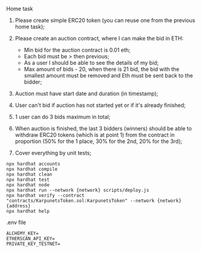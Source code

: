 Home task 

1. Please create simple ERC20 token (you can reuse one from the previous home task);
2. Please create an auction contract, where I can make the bid in ETH:
   - Min bid for the auction contract is 0.01 eth;
   - Each bid must be > then previous; 
   - As a user I should be able to see the details of my bid;
   - Max amount of bids - 20, when there is 21 bid, the bid with the smallest amount must be removed and Eth must be sent back to the bidder;

3. Auction must have start date and duration (in timestamp);
4. User can't bid if auction has not started yet or if it's already finished;
5. 1 user can do 3 bids maximum in total;
6. When auction is finished, the last 3 bidders (winners) should be able to withdraw ERC20 tokens (which is at point 1) from the contract in proportion (50% for the 1 place, 30% for the 2nd, 20% for the 3rd);
7. Cover everything by unit tests;

```shell
npx hardhat accounts
npx hardhat compile
npx hardhat clean
npx hardhat test
npx hardhat node
npx hardhat run --network {network} scripts/deploy.js
npx hardhat verify --contract "contracts/KarpunetsToken.sol:KarpunetsToken" --network {network} {address}
npx hardhat help
```

.env file
```dotenv
ALCHEMY_KEY=
ETHERSCAN_API_KEY=
PRIVATE_KEY_TESTNET=
```